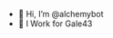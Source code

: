 - 👋 Hi, I’m @alchemybot
- 👀 I Work for Gale43

<!---
alchemybot/alchemybot is a ✨ special ✨ repository because its `README.md` (this file) appears on your GitHub profile.
You can click the Preview link to take a look at your changes.
--->
